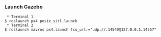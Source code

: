
### Launch Gazebo
```shell
 * Terminal 1
$ roslaunch px4 posix_sitl.launch
 * Terminal 2
$ roslaunch mavros px4.launch fcu_url:="udp://:14540@127.0.0.1:14557"
```



